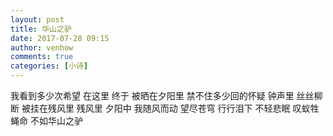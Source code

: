 ```yaml
---
layout: post
title: 华山之驴
date: 2017-07-28 09:15
author: venhow
comments: true
categories: [小诗]
---
```

我看到多少次希望
在这里
终于
被晒在夕阳里
禁不住多少回的怀疑
钟声里
丝丝柳断
被挂在残风里
残风里
夕阳中
我随风而动
望尽苍穹
行行泪下
不轻悲眠
叹蚁牲蝇命
不如华山之驴
